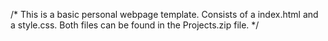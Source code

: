 /* This is a basic personal webpage template.
Consists of a index.html and a style.css. Both files can be found in the Projects.zip file.
*/
